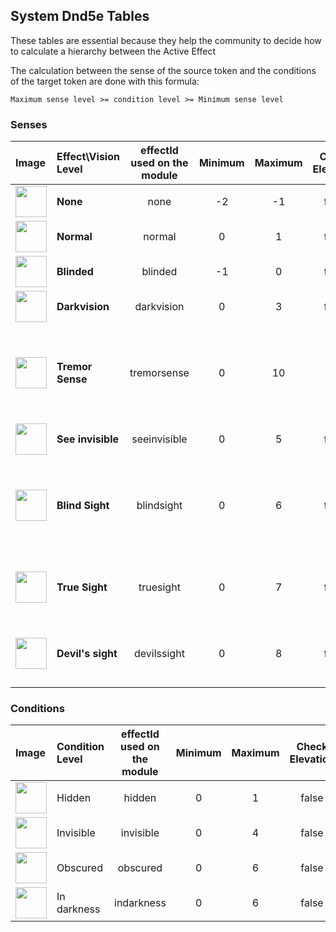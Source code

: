 ## System Dnd5e Tables

These tables are essential because they help the community to decide how to calculate a hierarchy between the Active Effect

The calculation between the sense of the source token and the conditions of the target token are done with this formula: 

`Maximum sense level >= condition level >= Minimum sense level`

### Senses

| Image | Effect\Vision Level  | effectId used on the module | Minimum  | Maximum | Check Elevation | Condition |
|:------|:---------------------|:---------------------------:|:--------:|:-------:|:---------------:|:---------:|
|<img src="https://raw.githubusercontent.com/p4535992/conditional-visibility/main/src/icons/ae/light_01.jpg" alt="" style="height: 50px; width:50px;"></img> | **None** | none | -2 | -1 | false | |
|<img src="https://raw.githubusercontent.com/p4535992/conditional-visibility/main/src/icons/ae/light_02.jpg" alt="" style="height: 50px; width:50px;"></img> | **Normal** | normal | 0 | 1 | false | |
|<img src="https://raw.githubusercontent.com/p4535992/conditional-visibility/main/src/icons/ae/affliction_24.jpg" alt="" style="height: 50px; width:50px;"></img> | **Blinded** | blinded | -1 | 0 | false | |
|<img src="https://raw.githubusercontent.com/p4535992/conditional-visibility/main/src/icons/ae/evil-eye-red-1.jpg" alt="" style="height: 50px; width:50px;"></img> | **Darkvision** | darkvision | 0 | 3 | false | |
|<img src="https://raw.githubusercontent.com/p4535992/conditional-visibility/main/src/icons/ae/ice_15.jpg" alt="" style="height: 50px; width:50px;"></img> | **Tremor Sense** | tremorsense | 0 | 10 | true | <img src="https://raw.githubusercontent.com/p4535992/conditional-visibility/main/src/icons/invisible.jpg" alt="" style="height: 50px; width:50px;"></img><img src="https://raw.githubusercontent.com/p4535992/conditional-visibility/main/src/icons/obscured.jpg" alt="" style="height: 50px; width:50px;"></img><img src="https://raw.githubusercontent.com/p4535992/conditional-visibility/main/src/icons/indarkness.jpg" alt="" style="height: 50px; width:50px;"></img> |
|<img src="https://raw.githubusercontent.com/p4535992/conditional-visibility/main/src/icons/ae/shadow_11.jpg" alt="" style="height: 50px; width:50px;"></img> | **See invisible** | seeinvisible | 0 | 5 | false | <img src="https://raw.githubusercontent.com/p4535992/conditional-visibility/main/src/icons/invisible.jpg" alt="" style="height: 50px; width:50px;"></img> |
|<img src="https://raw.githubusercontent.com/p4535992/conditional-visibility/main/src/icons/ae/green_18.jpg" alt="" style="height: 50px; width:50px;"></img> | **Blind Sight** | blindsight | 0 | 6 | false | <img src="https://raw.githubusercontent.com/p4535992/conditional-visibility/main/src/icons/invisible.jpg" alt="" style="height: 50px; width:50px;"></img> <img src="https://raw.githubusercontent.com/p4535992/conditional-visibility/main/src/icons/obscured.jpg" alt="" style="height: 50px; width:50px;"></img> <img src="https://raw.githubusercontent.com/p4535992/conditional-visibility/main/src/icons/indarkness.jpg" alt="" style="height: 50px; width:50px;"></img> |
|<img src="https://raw.githubusercontent.com/p4535992/conditional-visibility/main/src/icons/ae/emerald_11.jpg" alt="" style="height: 50px; width:50px;"></img> | **True Sight** | truesight | 0 | 7 | false | <img src="https://raw.githubusercontent.com/p4535992/conditional-visibility/main/src/icons/invisible.jpg" alt="" style="height: 50px; width:50px;"></img> <img src="https://raw.githubusercontent.com/p4535992/conditional-visibility/main/src/icons/indarkness.jpg" alt="" style="height: 50px; width:50px;"></img> |
|<img src="https://raw.githubusercontent.com/p4535992/conditional-visibility/main/src/icons/ae/blue_17.jpg" alt="" style="height: 50px; width:50px;"></img> | **Devil's sight** | devilssight | 0 | 8 | false | <img src="https://raw.githubusercontent.com/p4535992/conditional-visibility/main/src/icons/invisible.jpg" alt="" style="height: 50px; width:50px;"></img> <img src="https://raw.githubusercontent.com/p4535992/conditional-visibility/main/src/icons/indarkness.jpg" alt="" style="height: 50px; width:50px;"></img> |

### Conditions

| Image | Condition Level | effectId used on the module | Minimum  | Maximum | Check Elevation |
|:------|:----------------|:---------------------------:|:--------:|:-------:|:---------------:|
|<img src="https://raw.githubusercontent.com/p4535992/conditional-visibility/main/src/icons/hidden.jpg" alt="" style="height: 50px; width:50px;"></img> | Hidden | hidden | 0 | 1 | false |
|<img src="https://raw.githubusercontent.com/p4535992/conditional-visibility/main/src/icons/invisible.jpg" alt="" style="height: 50px; width:50px;"></img> | Invisible | invisible | 0 | 4 | false |
|<img src="https://raw.githubusercontent.com/p4535992/conditional-visibility/main/src/icons/obscured.jpg" alt="" style="height: 50px; width:50px;"></img> | Obscured | obscured | 0 | 6 | false |
|<img src="https://raw.githubusercontent.com/p4535992/conditional-visibility/main/src/icons/indarkness.jpg" alt="" style="height: 50px; width:50px;"></img> | In darkness | indarkness | 0 | 6 | false |
